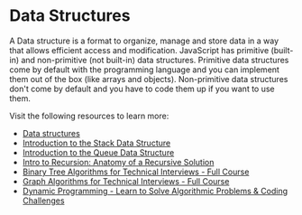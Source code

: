# Data Structures

A Data structure is a format to organize, manage and store data in a way that allows efficient access and modification. JavaScript has primitive (built-in) and non-primitive (not built-in) data structures. Primitive data structures come by default with the programming language and you can implement them out of the box (like arrays and objects). Non-primitive data structures don't come by default and you have to code them up if you want to use them.

Visit the following resources to learn more:

- [ Data structures](https://www.freecodecamp.org/news/data-structures-in-javascript-with-examples/#what-is-a-data-structure)
- [Introduction to the Stack Data Structure](https://youtu.be/4F-BnR2XwqU)
- [Introduction to the Queue Data Structure](https://youtu.be/GRA_3Ppl2ZI)
- [Intro to Recursion: Anatomy of a Recursive Solution](https://youtu.be/yBWlPte6FhA)
- [Binary Tree Algorithms for Technical Interviews - Full Course](https://youtu.be/fAAZixBzIAI)
- [Graph Algorithms for Technical Interviews - Full Course](https://youtu.be/tWVWeAqZ0WU)
- [Dynamic Programming - Learn to Solve Algorithmic Problems & Coding Challenges](https://youtu.be/oBt53YbR9Kk)
